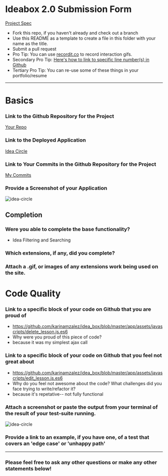 # Ideabox 2.0 Submission Form
[Project Spec](https://github.com/turingschool/curriculum/blob/master/source/projects/revenge_of_idea_box.markdown)

* Fork this repo, if you haven't already and check out a branch
* Use this README as a template to create a file in this folder with your name as the title.
* Submit a pull request
* Pro Tip: You can use [recordit.co](http://recordit.co/) to record interaction gifs.
* Secondary Pro Tip: [Here's how to link to specific line number(s) in Github](http://stackoverflow.com/questions/23821235/how-to-link-to-specific-line-number-on-github)
* Tertiary Pro Tip: You can re-use some of these things in your portfolio/resume

------

# Basics

### Link to the Github Repository for the Project
[Your Repo](https://github.com/karinamzalez/idea_box)

### Link to the Deployed Application
[Idea Circle](https://idea-circle.herokuapp.com/)

### Link to Your Commits in the Github Repository for the Project
[My Commits](https://github.com/karinamzalez/idea_box/commits/master)

### Provide a Screenshot of your Application
![idea-circle](/images/circle.png)

## Completion

### Were you able to complete the base functionality?
* Idea Filtering and Searching

### Which extensions, if any, did you complete?

### Attach a .gif, or images of any extensions work being used on the site.

# Code Quality

### Link to a specific block of your code on Github that you are proud of
* https://github.com/karinamzalez/idea_box/blob/master/app/assets/javascripts/delete_lesson.js.es6
* Why were you proud of this piece of code?
* because it was my simplest ajax call

### Link to a specific block of your code on Github that you feel not great about
* https://github.com/karinamzalez/idea_box/blob/master/app/assets/javascripts/edit_lesson.js.es6
* Why do you feel not awesome about the code? What challenges did you face trying to write/refactor it?
* because it's repetative-- not fully functional

### Attach a screenshot or paste the output from your terminal of the result of your test-suite running.
![idea-circle](/images/test.png)

### Provide a link to an example, if you have one, of a test that covers an 'edge case' or 'unhappy path'

-----

### Please feel free to ask any other questions or make any other statements below!
